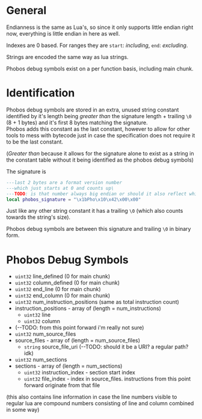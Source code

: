 
# General

Endianness is the same as Lua's, so since it only supports little endian right now, everything is little endian in here as well.

Indexes are 0 based. For ranges they are `start`: _including_, `end`: _excluding_.

Strings are encoded the same way as lua strings.

Phobos debug symbols exist on a per function basis, including main chunk.

# Identification

Phobos debug symbols are stored in an extra, unused string constant identified by it's length being _greater than_ the signature length + trailing `\0` (8 + 1 bytes) and it's first 8 bytes matching the signature.\
Phobos adds this constant as the last constant, however to allow for other tools to mess with bytecode just in case the specification does not require it to be the last constant.

(_Greater than_ because it allows for the signature alone to exist as a string in the constant table without it being identified as the phobos debug symbols)

The signature is
```lua
---last 2 bytes are a format version number
---which just starts at 0 and counts up\
---TODO: is that number always big endian or should it also reflect whichever endian is currently used?
local phobos_signature = "\x1bPho\x10\x42\x00\x00"
```

Just like any other string constant it has a trailing `\0` (which also counts towards the string's size).

Phobos debug symbols are between this signature and trailing `\0` in binary form.

# Phobos Debug Symbols

- `uint32` line_defined (0 for main chunk)
- `uint32` column_defined (0 for main chunk)
- `uint32` end_line (0 for main chunk)
- `uint32` end_column (0 for main chunk)
- `uint32` num_instruction_positions (same as total instruction count)
- instruction_positions - array of (length = num_instructions)
  - `uint32` line
  - `uint32` column
- (--TODO: from this point forward i'm really not sure)
- `uint32` num_source_files
- source_files - array of (length = num_source_files)
  - `string` source_file_uri (--TODO: should it be a URI? a regular path? idk)
- `uint32` num_sections
- sections - array of (length = num_sections)
  - `uint32` instruction_index - section start index
  - `uint32` file_index - index in source_files. instructions from this point forward originate from that file

(this also contains line information in case the line numbers visible to regular lua are compound numbers consisting of line and column combined in some way)
